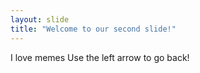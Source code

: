 ```yaml
---
layout: slide
title: "Welcome to our second slide!"
---
```

I love memes
Use the left arrow to go back!
